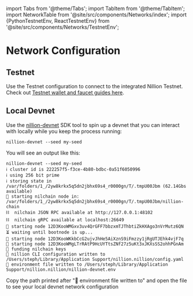 import Tabs from '@theme/Tabs';
import TabItem from '@theme/TabItem';
import NetworkTable from '@site/src/components/Networks/index';
import {PythonTestnetEnv, ReactTestnetEnv} from '@site/src/components/Networks/TestnetEnv';

# Network Configuration

## Testnet

Use the Testnet configuration to connect to the integrated Nillion Testnet. Check out [Testnet wallet and faucet guides here](/testnet-guides).

<Tabs>

<TabItem value="table" label="Network Table" default>
<NetworkTable/>
</TabItem>

<TabItem value="python" label="Python .env">
<PythonTestnetEnv/>
</TabItem>

<TabItem value="react" label="React .env">
<ReactTestnetEnv/>
</TabItem>

</Tabs>

## Local Devnet

Use the [nillion-devnet](/nillion-devnet) SDK tool to spin up a devnet that you can interact with locally while you keep the process running:

```
nillion-devnet --seed my-seed
```

You will see an output like this:

```
nillion-devnet --seed my-seed
ℹ️ cluster id is 222257f5-f3ce-4b80-bdbc-0a51f6050996
ℹ️ using 256 bit prime
ℹ️ storing state in /var/folders/1_/2yw8krkx5q5dn2jbhx69s4_r0000gn/T/.tmpU00Jbm (62.14Gbs available)
🏃 starting nilchain node in: /var/folders/1_/2yw8krkx5q5dn2jbhx69s4_r0000gn/T/.tmpU00Jbm/nillion-chain
⛓  nilchain JSON RPC available at http://127.0.0.1:48102
⛓  nilchain gRPC available at localhost:26649
🏃 starting node 12D3KooWMGxv3uv4QrGFF7bbzxmTJThbtiZkHXAgo3nVrMutz6QN
⏳ waiting until bootnode is up...
🏃 starting node 12D3KooWKkbCcG2ujvJhHe5AiXznS9iFmzzy1jRgUTJEhk4vjF7q
🏃 starting node 12D3KooWMgLTrRAtP9HcUYTtsZNf27z5uKt3xJKXsSS2ohhPGnAm
👛 funding nilchain keys
📝 nillion CLI configuration written to /Users/steph/Library/Application Support/nillion.nillion/config.yaml
🌄 environment file written to /Users/steph/Library/Application Support/nillion.nillion/nillion-devnet.env
```

Copy the path printed after "🌄 environment file written to" and open the file to see your local devnet network configuration
